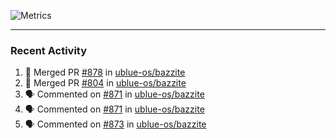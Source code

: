 ![Metrics](https://metrics.lecoq.io/KyleGospo?template=classic&base=header%2C%20activity%2C%20community%2C%20repositories%2C%20metadata&base.indepth=false&base.hireable=false&base.skip=false&config.timezone=America%2FLos_Angeles)

---
### Recent Activity
<!--START_SECTION:activity-->
1. 🎉 Merged PR [#878](https://github.com/ublue-os/bazzite/pull/878) in [ublue-os/bazzite](https://github.com/ublue-os/bazzite)
2. 🎉 Merged PR [#804](https://github.com/ublue-os/bazzite/pull/804) in [ublue-os/bazzite](https://github.com/ublue-os/bazzite)
3. 🗣 Commented on [#871](https://github.com/ublue-os/bazzite/issues/871#issuecomment-1992258725) in [ublue-os/bazzite](https://github.com/ublue-os/bazzite)
4. 🗣 Commented on [#871](https://github.com/ublue-os/bazzite/issues/871#issuecomment-1991928048) in [ublue-os/bazzite](https://github.com/ublue-os/bazzite)
5. 🗣 Commented on [#873](https://github.com/ublue-os/bazzite/issues/873#issuecomment-1990992055) in [ublue-os/bazzite](https://github.com/ublue-os/bazzite)
<!--END_SECTION:activity-->
